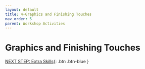 ```yaml
---
layout: default
title: 4-Graphics and Finishing Touches
nav_order: 5
parent: Workshop Activities
---
```

# Graphics and Finishing Touches

[NEXT STEP: Extra Skills](canva-extra-skills.html){: .btn .btn-blue }
